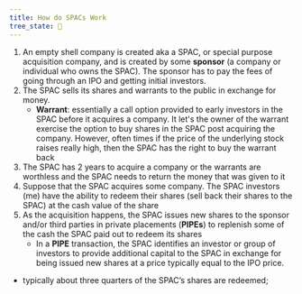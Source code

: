 ```yaml
---
title: How do SPACs Work
tree_state: 🌱
---
```


1. An empty shell company is created aka a SPAC, or special purpose acquisition company, and is created by some **sponsor** (a company or individual who owns the SPAC). The sponsor has to pay the fees of going through an IPO and getting initial investors.
2. The SPAC sells its shares and warrants to the public in exchange for money.
	- **Warrant**: essentially a call option provided to early investors in the SPAC before it acquires a company. It let's the owner of the warrant exercise the option to buy shares in the SPAC post acquiring the company. However, often times if the price of the underlying stock raises really high, then the SPAC has the right to buy the warrant back
3. The SPAC has 2 years to acquire a company or the warrants are worthless and the SPAC needs to return the money that was given to it
4. Suppose that the SPAC acquires some company. The SPAC investors (me) have the ability to redeem their shares (sell back their shares to the SPAC) at the cash value of the share
5. As the acquisition happens, the SPAC issues new shares to the sponsor and/or third parties in private placements (**PIPEs**) to replenish some of the cash the SPAC paid out to redeem its shares
	-  In a **PIPE** transaction, the SPAC identifies an investor or group of investors to provide additional capital to the SPAC in exchange for being issued new shares at a price typically equal to the IPO price.



- typically about three quarters of the SPAC’s shares are redeemed;